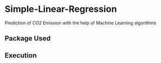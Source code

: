 # Simple-Linear-Regression
Prediction of CO2 Emission with the help of Machine Learning algorithms
## Package Used
## Execution

